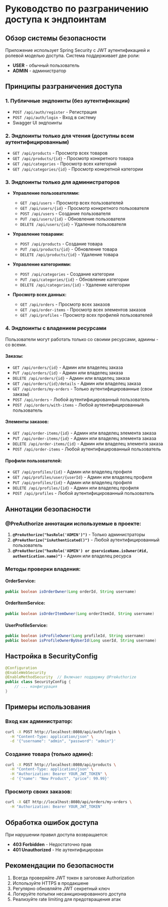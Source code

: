 # Руководство по разграничению доступа к эндпоинтам

## Обзор системы безопасности

Приложение использует Spring Security с JWT аутентификацией и ролевой моделью доступа. Система поддерживает две роли:
- **USER** - обычный пользователь
- **ADMIN** - администратор

## Принципы разграничения доступа

### 1. Публичные эндпоинты (без аутентификации)
- `POST /api/auth/register` - Регистрация
- `POST /api/auth/login` - Вход в систему
- Swagger UI эндпоинты

### 2. Эндпоинты только для чтения (доступны всем аутентифицированным)
- `GET /api/products` - Просмотр всех товаров
- `GET /api/products/{id}` - Просмотр конкретного товара
- `GET /api/categories` - Просмотр всех категорий
- `GET /api/categories/{id}` - Просмотр конкретной категории

### 3. Эндпоинты только для администраторов
- **Управление пользователями:**
  - `GET /api/users` - Просмотр всех пользователей
  - `GET /api/users/{id}` - Просмотр конкретного пользователя
  - `POST /api/users` - Создание пользователя
  - `PUT /api/users/{id}` - Обновление пользователя
  - `DELETE /api/users/{id}` - Удаление пользователя

- **Управление товарами:**
  - `POST /api/products` - Создание товара
  - `PUT /api/products/{id}` - Обновление товара
  - `DELETE /api/products/{id}` - Удаление товара

- **Управление категориями:**
  - `POST /api/categories` - Создание категории
  - `PUT /api/categories/{id}` - Обновление категории
  - `DELETE /api/categories/{id}` - Удаление категории

- **Просмотр всех данных:**
  - `GET /api/orders` - Просмотр всех заказов
  - `GET /api/order-items` - Просмотр всех элементов заказов
  - `GET /api/profiles` - Просмотр всех профилей пользователей

### 4. Эндпоинты с владением ресурсами
Пользователи могут работать только со своими ресурсами, админы - со всеми.

#### Заказы:
- `GET /api/orders/{id}` - Админ или владелец заказа
- `PUT /api/orders/{id}` - Админ или владелец заказа
- `DELETE /api/orders/{id}` - Админ или владелец заказа
- `GET /api/orders/{id}/details` - Админ или владелец заказа
- `GET /api/orders/my-orders` - Только аутентифицированные (свои заказы)
- `POST /api/orders` - Любой аутентифицированный пользователь
- `POST /api/orders/with-items` - Любой аутентифицированный пользователь

#### Элементы заказов:
- `GET /api/order-items/{id}` - Админ или владелец элемента заказа
- `PUT /api/order-items/{id}` - Админ или владелец элемента заказа
- `DELETE /api/order-items/{id}` - Админ или владелец элемента заказа
- `POST /api/order-items` - Любой аутентифицированный пользователь

#### Профили пользователей:
- `GET /api/profiles/{id}` - Админ или владелец профиля
- `GET /api/profiles/user/{userId}` - Админ или владелец профиля
- `PUT /api/profiles/{id}` - Админ или владелец профиля
- `DELETE /api/profiles/{id}` - Админ или владелец профиля
- `POST /api/profiles` - Любой аутентифицированный пользователь

## Аннотации безопасности

### @PreAuthorize аннотации используемые в проекте:

1. **`@PreAuthorize("hasRole('ADMIN')")`** - Только администраторы
2. **`@PreAuthorize("isAuthenticated()")`** - Любой аутентифицированный пользователь
3. **`@PreAuthorize("hasRole('ADMIN') or @serviceName.isOwner(#id, authentication.name)")`** - Админ или владелец ресурса

### Методы проверки владения:

#### OrderService:
```java
public boolean isOrderOwner(Long orderId, String username)
```

#### OrderItemService:
```java
public boolean isOrderItemOwner(Long orderItemId, String username)
```

#### UserProfileService:
```java
public boolean isProfileOwner(Long profileId, String username)
public boolean isProfileOwnerByUserId(Long userId, String username)
```

## Настройка в SecurityConfig

```java
@Configuration
@EnableWebSecurity
@EnableMethodSecurity  // Включает поддержку @PreAuthorize
public class SecurityConfig {
    // ... конфигурация
}
```

## Примеры использования

### Вход как администратор:
```bash
curl -X POST http://localhost:8080/api/auth/login \
  -H "Content-Type: application/json" \
  -d '{"username": "admin", "password": "admin"}'
```

### Создание товара (только админ):
```bash
curl -X POST http://localhost:8080/api/products \
  -H "Content-Type: application/json" \
  -H "Authorization: Bearer YOUR_JWT_TOKEN" \
  -d '{"name": "New Product", "price": 99.99}'
```

### Просмотр своих заказов:
```bash
curl -X GET http://localhost:8080/api/orders/my-orders \
  -H "Authorization: Bearer YOUR_JWT_TOKEN"
```

## Обработка ошибок доступа

При нарушении правил доступа возвращается:
- **403 Forbidden** - Недостаточно прав
- **401 Unauthorized** - Не аутентифицирован

## Рекомендации по безопасности

1. Всегда проверяйте JWT токен в заголовке Authorization
2. Используйте HTTPS в продакшене
3. Регулярно обновляйте JWT секретный ключ
4. Логируйте попытки несанкционированного доступа
5. Реализуйте rate limiting для предотвращения атак 